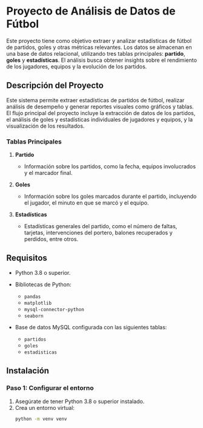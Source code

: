 # Proyecto de Análisis de Datos de Fútbol

Este proyecto tiene como objetivo extraer y analizar estadísticas de fútbol de partidos, goles y otras métricas relevantes. Los datos se almacenan en una base de datos relacional, utilizando tres tablas principales: **partido**, **goles** y **estadísticas**. El análisis busca obtener insights sobre el rendimiento de los jugadores, equipos y la evolución de los partidos.

## Descripción del Proyecto

Este sistema permite extraer estadísticas de partidos de fútbol, realizar análisis de desempeño y generar reportes visuales como gráficos y tablas. El flujo principal del proyecto incluye la extracción de datos de los partidos, el análisis de goles y estadísticas individuales de jugadores y equipos, y la visualización de los resultados.

### Tablas Principales

1. **Partido**
   - Información sobre los partidos, como la fecha, equipos involucrados y el marcador final.

2. **Goles**
   - Información sobre los goles marcados durante el partido, incluyendo el jugador, el minuto en que se marcó y el equipo.

3. **Estadísticas**
   - Estadísticas generales del partido, como el número de faltas, tarjetas, intervenciones del portero, balones recuperados y perdidos, entre otros.

## Requisitos

- Python 3.8 o superior.
- Bibliotecas de Python:
  - `pandas`
  - `matplotlib`
  - `mysql-connector-python`
  - `seaborn`
  
- Base de datos MySQL configurada con las siguientes tablas:
  - `partidos`
  - `goles`
  - `estadisticas`

## Instalación

### Paso 1: Configurar el entorno

1. Asegúrate de tener Python 3.8 o superior instalado.
2. Crea un entorno virtual:
   ```bash
   python -m venv venv
